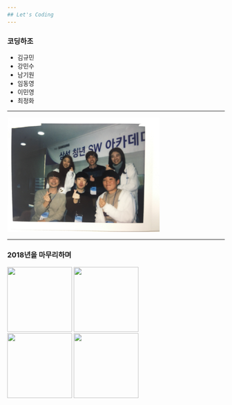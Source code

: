 ```yaml
---
## Let's Coding
---
```

### 코딩하조
- 김규민
- 강민수
- 남기원
- 임동영
- 이민영
- 최정화

---

<img src="./IMG_7747.jpeg" style='center border:0' width="70%" height="70%">


---
### 2018년을 마무리하며

<img src="https://image.flaticon.com/icons/svg/1087/1087972.svg" width='150' height="150" style="border:0"> <img src="https://image.flaticon.com/icons/svg/214/214335.svg" width='150' height="150" style="border:0"> <br>
<img src="https://image.flaticon.com/icons/svg/1170/1170586.svg" width='150' height='150' style="border:0"> <img src="https://image.flaticon.com/icons/svg/135/135624.svg" width='150' height='150' style="border:0">
